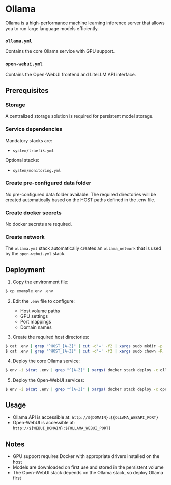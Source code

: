 # Ollama

Ollama is a high-performance machine learning inference server that allows you to run large language models efficiently.

### `ollama.yml`
Contains the core Ollama service with GPU support.

### `open-webui.yml`
Contains the Open-WebUI frontend and LiteLLM API interface.

## Prerequisites
### Storage
A centralized storage solution is required for persistent model storage.

### Service dependencies
Mandatory stacks are:
- `system/traefik.yml`

Optional stacks:
- `system/monitoring.yml`

### Create pre-configured data folder
No pre-configured data folder available. The required directories will be created automatically based on the HOST paths defined in the .env file.

### Create docker secrets
No docker secrets are required.

### Create network
The `ollama.yml` stack automatically creates an `ollama_network` that is used by the `open-webui.yml` stack.

## Deployment
1. Copy the environment file:
```sh
$ cp example.env .env
```

2. Edit the `.env` file to configure:
   - Host volume paths
   - GPU settings
   - Port mappings
   - Domain names

3. Create the required host directories:
```sh
$ cat .env | grep "^HOST_[A-Z]" | cut -d'=' -f2 | xargs sudo mkdir -p
$ cat .env | grep "^HOST_[A-Z]" | cut -d'=' -f2 | xargs sudo chown -R :docker
```

4. Deploy the core Ollama service:
```sh
$ env -i $(cat .env | grep "^[A-Z]" | xargs) docker stack deploy -c ollama.yml ollama
```

5. Deploy the Open-WebUI services:
```sh
$ env -i $(cat .env | grep "^[A-Z]" | xargs) docker stack deploy -c open-webui.yml open-webui
```

## Usage
- Ollama API is accessible at: `http://${DOMAIN}:${OLLAMA_WEBAPI_PORT}`
- Open-WebUI is accessible at: `http://${WEBUI_DOMAIN}:${OLLAMA_WEBUI_PORT}`

## Notes
- GPU support requires Docker with appropriate drivers installed on the host
- Models are downloaded on first use and stored in the persistent volume
- The Open-WebUI stack depends on the Ollama stack, so deploy Ollama first